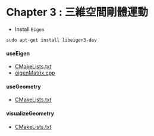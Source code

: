 # Chapter 3 : 三維空間剛體運動

* Install `Eigen`
```shell
sudo apt-get install libeigen3-dev
```

#### useEigen
* [CMakeLists.txt](useEigen/CMakeLists.txt)
* [eigenMatrix.cpp](useEigen/eigenMatrix.cpp)

#### useGeometry
* [CMakeLists.txt](useGeometry/CMakeLists.txt)

#### visualizeGeometry
* [CMakeLists.txt](visualizeGeometry/CMakeLists.txt)
